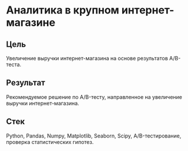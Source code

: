 # Аналитика в крупном интернет-магазине
## Цель
Увеличение выручки интернет-магазина на основе результатов A/B-теста.
## Результат
Рекомендуемое решение по A/B-тесту, направленное на увеличение выручки интернет-магазина.
## Стек
Python, Pandas, Numpy, Matplotlib, Seaborn, Scipy, A/B-тестирование, проверка статистических гипотез.
